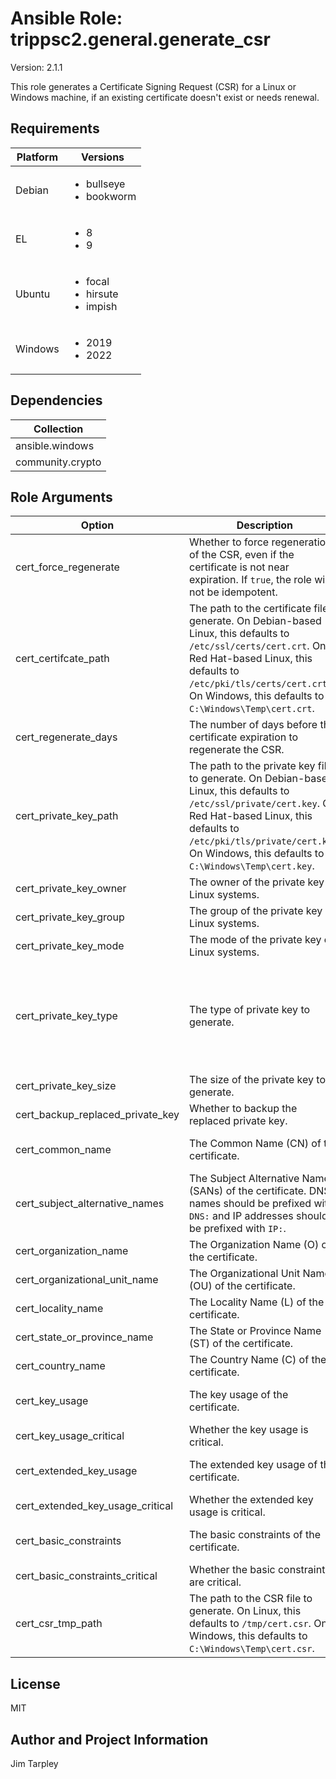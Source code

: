 <!-- BEGIN_ANSIBLE_DOCS -->

# Ansible Role: trippsc2.general.generate_csr
Version: 2.1.1

This role generates a Certificate Signing Request (CSR) for a Linux or Windows machine, if an existing certificate doesn't exist or needs renewal.

## Requirements

| Platform | Versions |
| -------- | -------- |
| Debian | <ul><li>bullseye</li><li>bookworm</li></ul> |
| EL | <ul><li>8</li><li>9</li></ul> |
| Ubuntu | <ul><li>focal</li><li>hirsute</li><li>impish</li></ul> |
| Windows | <ul><li>2019</li><li>2022</li></ul> |

## Dependencies

| Collection |
| ---------- |
| ansible.windows |
| community.crypto |

## Role Arguments
|Option|Description|Type|Required|Choices|Default|
|---|---|---|---|---|---|
| cert_force_regenerate | Whether to force regeneration of the CSR, even if the certificate is not near expiration. If `true`, the role will not be idempotent. | bool | no |  | false |
| cert_certifcate_path | The path to the certificate file to generate. On Debian-based Linux, this defaults to `/etc/ssl/certs/cert.crt`. On Red Hat-based Linux, this defaults to `/etc/pki/tls/certs/cert.crt`. On Windows, this defaults to `C:\Windows\Temp\cert.crt`. | path | no |  | OS Specific |
| cert_regenerate_days | The number of days before the certificate expiration to regenerate the CSR. | int | no |  | 30 |
| cert_private_key_path | The path to the private key file to generate. On Debian-based Linux, this defaults to `/etc/ssl/private/cert.key`. On Red Hat-based Linux, this defaults to `/etc/pki/tls/private/cert.key`. On Windows, this defaults to `C:\Windows\Temp\cert.key`. | path | no |  | OS Specific |
| cert_private_key_owner | The owner of the private key on Linux systems. | str | no |  | root |
| cert_private_key_group | The group of the private key on Linux systems. | str | no |  | root |
| cert_private_key_mode | The mode of the private key on Linux systems. | str | no |  | 0600 |
| cert_private_key_type | The type of private key to generate. | str | no | <ul><li>DSA</li><li>ECC</li><li>Ed25519</li><li>Ed448</li><li>RSA</li><li>X25519</li><li>X448</li></ul> | RSA |
| cert_private_key_size | The size of the private key to generate. | int | no |  | 2048 |
| cert_backup_replaced_private_key | Whether to backup the replaced private key. | bool | no |  | true |
| cert_common_name | The Common Name (CN) of the certificate. | str | no |  | {{ inventory_hostname }} |
| cert_subject_alternative_names | The Subject Alternative Names (SANs) of the certificate. DNS names should be prefixed with `DNS:` and IP addresses should be prefixed with `IP:`. | list of 'str' | no |  |  |
| cert_organization_name | The Organization Name (O) of the certificate. | str | no |  |  |
| cert_organizational_unit_name | The Organizational Unit Name (OU) of the certificate. | str | no |  |  |
| cert_locality_name | The Locality Name (L) of the certificate. | str | no |  |  |
| cert_state_or_province_name | The State or Province Name (ST) of the certificate. | str | no |  |  |
| cert_country_name | The Country Name (C) of the certificate. | str | no |  |  |
| cert_key_usage | The key usage of the certificate. | list of 'str' | no |  | ["digitalSignature", "keyEncipherment"] |
| cert_key_usage_critical | Whether the key usage is critical. | bool | no |  | true |
| cert_extended_key_usage | The extended key usage of the certificate. | list of 'str' | no |  | ["serverAuth", "clientAuth"] |
| cert_extended_key_usage_critical | Whether the extended key usage is critical. | bool | no |  | true |
| cert_basic_constraints | The basic constraints of the certificate. | list of 'str' | no |  |  |
| cert_basic_constraints_critical | Whether the basic constraints are critical. | bool | no |  | true |
| cert_csr_tmp_path | The path to the CSR file to generate. On Linux, this defaults to `/tmp/cert.csr`. On Windows, this defaults to `C:\Windows\Temp\cert.csr`. | path | no |  | OS Specific |


## License
MIT

## Author and Project Information
Jim Tarpley
<!-- END_ANSIBLE_DOCS -->
